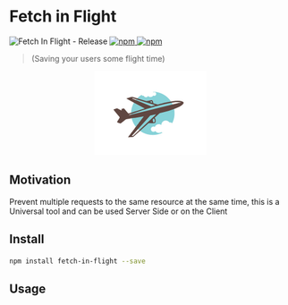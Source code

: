 # Fetch in Flight

![Fetch In Flight - Release](https://github.com/alajfit/fetch-in-flight/workflows/Fetch%20In%20Flight%20-%20Release/badge.svg)
[![npm](https://img.shields.io/npm/v/fetch-in-flight.svg) ![npm](https://img.shields.io/npm/dm/fetch-in-flight.svg)](https://www.npmjs.com/package/fetch-in-flight)

> (Saving your users some flight time)

<p align="center">
    <img width="200" src="./docs/assets/flight.jpg" />
</p>

## Motivation

Prevent multiple requests to the same resource at the same time, this is a Universal tool
and can be used Server Side or on the Client

## Install

```bash
npm install fetch-in-flight --save
```

## Usage

